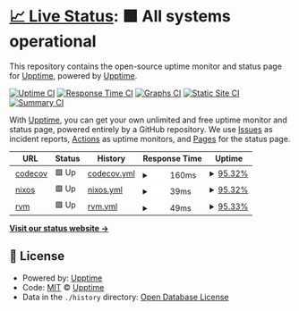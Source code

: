 # [📈 Live Status](https://icetrust_uptime.nightwatchcybersecurity.com): <!--live status--> **🟩 All systems operational**

This repository contains the open-source uptime monitor and status page for [Upptime](https://upptime.js.org), powered by [Upptime](https://github.com/upptime/upptime).

[![Uptime CI](https://github.com/nightwatchcybersecurity/icetrust_uptime_example/workflows/Uptime%20CI/badge.svg)](https://github.com/nightwatchcybersecurity/icetrust_uptime_example/actions?query=workflow%3A%22Uptime+CI%22)
[![Response Time CI](https://github.com/nightwatchcybersecurity/icetrust_uptime_example/workflows/Response%20Time%20CI/badge.svg)](https://github.com/nightwatchcybersecurity/icetrust_uptime_example/actions?query=workflow%3A%22Response+Time+CI%22)
[![Graphs CI](https://github.com/nightwatchcybersecurity/icetrust_uptime_example/workflows/Graphs%20CI/badge.svg)](https://github.com/nightwatchcybersecurity/icetrust_uptime_example/actions?query=workflow%3A%22Graphs+CI%22)
[![Static Site CI](https://github.com/nightwatchcybersecurity/icetrust_uptime_example/workflows/Static%20Site%20CI/badge.svg)](https://github.com/nightwatchcybersecurity/icetrust_uptime_example/actions?query=workflow%3A%22Static+Site+CI%22)
[![Summary CI](https://github.com/nightwatchcybersecurity/icetrust_uptime_example/workflows/Summary%20CI/badge.svg)](https://github.com/nightwatchcybersecurity/icetrust_uptime_example/actions?query=workflow%3A%22Summary+CI%22)

With [Upptime](https://upptime.js.org), you can get your own unlimited and free uptime monitor and status page, powered entirely by a GitHub repository. We use [Issues](https://github.com/upptime/upptime/issues) as incident reports, [Actions](https://github.com/nightwatchcybersecurity/icetrust_uptime_example/actions) as uptime monitors, and [Pages](https://icetrust_uptime.nightwatchcybersecurity.com) for the status page.

<!--start: status pages-->
<!-- This summary is generated by Upptime (https://github.com/upptime/upptime) -->
<!-- Do not edit this manually, your changes will be overwritten -->
<!-- prettier-ignore -->
| URL | Status | History | Response Time | Uptime |
| --- | ------ | ------- | ------------- | ------ |
| <img alt="" src="https://favicons.githubusercontent.com/icetrust_dashboard.nightwatchcybersecurity.com" height="13"> [codecov](https://icetrust_dashboard.nightwatchcybersecurity.com/data/output/codecov.json) | 🟩 Up | [codecov.yml](https://github.com/nightwatchcybersecurity/icetrust_uptime_example/commits/HEAD/history/codecov.yml) | <details><summary><img alt="Response time graph" src="./graphs/codecov/response-time-week.png" height="20"> 160ms</summary><br><a href="https://icetrust_uptime.nightwatchcybersecurity.com/history/codecov"><img alt="Response time 160" src="https://img.shields.io/endpoint?url=https%3A%2F%2Fraw.githubusercontent.com%2Fnightwatchcybersecurity%2Ficetrust_uptime_example%2FHEAD%2Fapi%2Fcodecov%2Fresponse-time.json"></a><br><a href="https://icetrust_uptime.nightwatchcybersecurity.com/history/codecov"><img alt="24-hour response time 160" src="https://img.shields.io/endpoint?url=https%3A%2F%2Fraw.githubusercontent.com%2Fnightwatchcybersecurity%2Ficetrust_uptime_example%2FHEAD%2Fapi%2Fcodecov%2Fresponse-time-day.json"></a><br><a href="https://icetrust_uptime.nightwatchcybersecurity.com/history/codecov"><img alt="7-day response time 160" src="https://img.shields.io/endpoint?url=https%3A%2F%2Fraw.githubusercontent.com%2Fnightwatchcybersecurity%2Ficetrust_uptime_example%2FHEAD%2Fapi%2Fcodecov%2Fresponse-time-week.json"></a><br><a href="https://icetrust_uptime.nightwatchcybersecurity.com/history/codecov"><img alt="30-day response time 160" src="https://img.shields.io/endpoint?url=https%3A%2F%2Fraw.githubusercontent.com%2Fnightwatchcybersecurity%2Ficetrust_uptime_example%2FHEAD%2Fapi%2Fcodecov%2Fresponse-time-month.json"></a><br><a href="https://icetrust_uptime.nightwatchcybersecurity.com/history/codecov"><img alt="1-year response time 160" src="https://img.shields.io/endpoint?url=https%3A%2F%2Fraw.githubusercontent.com%2Fnightwatchcybersecurity%2Ficetrust_uptime_example%2FHEAD%2Fapi%2Fcodecov%2Fresponse-time-year.json"></a></details> | <details><summary><a href="https://icetrust_uptime.nightwatchcybersecurity.com/history/codecov">95.32%</a></summary><a href="https://icetrust_uptime.nightwatchcybersecurity.com/history/codecov"><img alt="All-time uptime 95.32%" src="https://img.shields.io/endpoint?url=https%3A%2F%2Fraw.githubusercontent.com%2Fnightwatchcybersecurity%2Ficetrust_uptime_example%2FHEAD%2Fapi%2Fcodecov%2Fuptime.json"></a><br><a href="https://icetrust_uptime.nightwatchcybersecurity.com/history/codecov"><img alt="24-hour uptime 95.32%" src="https://img.shields.io/endpoint?url=https%3A%2F%2Fraw.githubusercontent.com%2Fnightwatchcybersecurity%2Ficetrust_uptime_example%2FHEAD%2Fapi%2Fcodecov%2Fuptime-day.json"></a><br><a href="https://icetrust_uptime.nightwatchcybersecurity.com/history/codecov"><img alt="7-day uptime 95.32%" src="https://img.shields.io/endpoint?url=https%3A%2F%2Fraw.githubusercontent.com%2Fnightwatchcybersecurity%2Ficetrust_uptime_example%2FHEAD%2Fapi%2Fcodecov%2Fuptime-week.json"></a><br><a href="https://icetrust_uptime.nightwatchcybersecurity.com/history/codecov"><img alt="30-day uptime 95.32%" src="https://img.shields.io/endpoint?url=https%3A%2F%2Fraw.githubusercontent.com%2Fnightwatchcybersecurity%2Ficetrust_uptime_example%2FHEAD%2Fapi%2Fcodecov%2Fuptime-month.json"></a><br><a href="https://icetrust_uptime.nightwatchcybersecurity.com/history/codecov"><img alt="1-year uptime 95.32%" src="https://img.shields.io/endpoint?url=https%3A%2F%2Fraw.githubusercontent.com%2Fnightwatchcybersecurity%2Ficetrust_uptime_example%2FHEAD%2Fapi%2Fcodecov%2Fuptime-year.json"></a></details>
| <img alt="" src="https://favicons.githubusercontent.com/icetrust_dashboard.nightwatchcybersecurity.com" height="13"> [nixos](https://icetrust_dashboard.nightwatchcybersecurity.com/data/output/nixos.json) | 🟩 Up | [nixos.yml](https://github.com/nightwatchcybersecurity/icetrust_uptime_example/commits/HEAD/history/nixos.yml) | <details><summary><img alt="Response time graph" src="./graphs/nixos/response-time-week.png" height="20"> 39ms</summary><br><a href="https://icetrust_uptime.nightwatchcybersecurity.com/history/nixos"><img alt="Response time 39" src="https://img.shields.io/endpoint?url=https%3A%2F%2Fraw.githubusercontent.com%2Fnightwatchcybersecurity%2Ficetrust_uptime_example%2FHEAD%2Fapi%2Fnixos%2Fresponse-time.json"></a><br><a href="https://icetrust_uptime.nightwatchcybersecurity.com/history/nixos"><img alt="24-hour response time 39" src="https://img.shields.io/endpoint?url=https%3A%2F%2Fraw.githubusercontent.com%2Fnightwatchcybersecurity%2Ficetrust_uptime_example%2FHEAD%2Fapi%2Fnixos%2Fresponse-time-day.json"></a><br><a href="https://icetrust_uptime.nightwatchcybersecurity.com/history/nixos"><img alt="7-day response time 39" src="https://img.shields.io/endpoint?url=https%3A%2F%2Fraw.githubusercontent.com%2Fnightwatchcybersecurity%2Ficetrust_uptime_example%2FHEAD%2Fapi%2Fnixos%2Fresponse-time-week.json"></a><br><a href="https://icetrust_uptime.nightwatchcybersecurity.com/history/nixos"><img alt="30-day response time 39" src="https://img.shields.io/endpoint?url=https%3A%2F%2Fraw.githubusercontent.com%2Fnightwatchcybersecurity%2Ficetrust_uptime_example%2FHEAD%2Fapi%2Fnixos%2Fresponse-time-month.json"></a><br><a href="https://icetrust_uptime.nightwatchcybersecurity.com/history/nixos"><img alt="1-year response time 39" src="https://img.shields.io/endpoint?url=https%3A%2F%2Fraw.githubusercontent.com%2Fnightwatchcybersecurity%2Ficetrust_uptime_example%2FHEAD%2Fapi%2Fnixos%2Fresponse-time-year.json"></a></details> | <details><summary><a href="https://icetrust_uptime.nightwatchcybersecurity.com/history/nixos">95.32%</a></summary><a href="https://icetrust_uptime.nightwatchcybersecurity.com/history/nixos"><img alt="All-time uptime 95.32%" src="https://img.shields.io/endpoint?url=https%3A%2F%2Fraw.githubusercontent.com%2Fnightwatchcybersecurity%2Ficetrust_uptime_example%2FHEAD%2Fapi%2Fnixos%2Fuptime.json"></a><br><a href="https://icetrust_uptime.nightwatchcybersecurity.com/history/nixos"><img alt="24-hour uptime 95.32%" src="https://img.shields.io/endpoint?url=https%3A%2F%2Fraw.githubusercontent.com%2Fnightwatchcybersecurity%2Ficetrust_uptime_example%2FHEAD%2Fapi%2Fnixos%2Fuptime-day.json"></a><br><a href="https://icetrust_uptime.nightwatchcybersecurity.com/history/nixos"><img alt="7-day uptime 95.32%" src="https://img.shields.io/endpoint?url=https%3A%2F%2Fraw.githubusercontent.com%2Fnightwatchcybersecurity%2Ficetrust_uptime_example%2FHEAD%2Fapi%2Fnixos%2Fuptime-week.json"></a><br><a href="https://icetrust_uptime.nightwatchcybersecurity.com/history/nixos"><img alt="30-day uptime 95.32%" src="https://img.shields.io/endpoint?url=https%3A%2F%2Fraw.githubusercontent.com%2Fnightwatchcybersecurity%2Ficetrust_uptime_example%2FHEAD%2Fapi%2Fnixos%2Fuptime-month.json"></a><br><a href="https://icetrust_uptime.nightwatchcybersecurity.com/history/nixos"><img alt="1-year uptime 95.32%" src="https://img.shields.io/endpoint?url=https%3A%2F%2Fraw.githubusercontent.com%2Fnightwatchcybersecurity%2Ficetrust_uptime_example%2FHEAD%2Fapi%2Fnixos%2Fuptime-year.json"></a></details>
| <img alt="" src="https://favicons.githubusercontent.com/icetrust_dashboard.nightwatchcybersecurity.com" height="13"> [rvm](https://icetrust_dashboard.nightwatchcybersecurity.com/data/output/rvm.json) | 🟩 Up | [rvm.yml](https://github.com/nightwatchcybersecurity/icetrust_uptime_example/commits/HEAD/history/rvm.yml) | <details><summary><img alt="Response time graph" src="./graphs/rvm/response-time-week.png" height="20"> 49ms</summary><br><a href="https://icetrust_uptime.nightwatchcybersecurity.com/history/rvm"><img alt="Response time 49" src="https://img.shields.io/endpoint?url=https%3A%2F%2Fraw.githubusercontent.com%2Fnightwatchcybersecurity%2Ficetrust_uptime_example%2FHEAD%2Fapi%2Frvm%2Fresponse-time.json"></a><br><a href="https://icetrust_uptime.nightwatchcybersecurity.com/history/rvm"><img alt="24-hour response time 49" src="https://img.shields.io/endpoint?url=https%3A%2F%2Fraw.githubusercontent.com%2Fnightwatchcybersecurity%2Ficetrust_uptime_example%2FHEAD%2Fapi%2Frvm%2Fresponse-time-day.json"></a><br><a href="https://icetrust_uptime.nightwatchcybersecurity.com/history/rvm"><img alt="7-day response time 49" src="https://img.shields.io/endpoint?url=https%3A%2F%2Fraw.githubusercontent.com%2Fnightwatchcybersecurity%2Ficetrust_uptime_example%2FHEAD%2Fapi%2Frvm%2Fresponse-time-week.json"></a><br><a href="https://icetrust_uptime.nightwatchcybersecurity.com/history/rvm"><img alt="30-day response time 49" src="https://img.shields.io/endpoint?url=https%3A%2F%2Fraw.githubusercontent.com%2Fnightwatchcybersecurity%2Ficetrust_uptime_example%2FHEAD%2Fapi%2Frvm%2Fresponse-time-month.json"></a><br><a href="https://icetrust_uptime.nightwatchcybersecurity.com/history/rvm"><img alt="1-year response time 49" src="https://img.shields.io/endpoint?url=https%3A%2F%2Fraw.githubusercontent.com%2Fnightwatchcybersecurity%2Ficetrust_uptime_example%2FHEAD%2Fapi%2Frvm%2Fresponse-time-year.json"></a></details> | <details><summary><a href="https://icetrust_uptime.nightwatchcybersecurity.com/history/rvm">95.33%</a></summary><a href="https://icetrust_uptime.nightwatchcybersecurity.com/history/rvm"><img alt="All-time uptime 95.33%" src="https://img.shields.io/endpoint?url=https%3A%2F%2Fraw.githubusercontent.com%2Fnightwatchcybersecurity%2Ficetrust_uptime_example%2FHEAD%2Fapi%2Frvm%2Fuptime.json"></a><br><a href="https://icetrust_uptime.nightwatchcybersecurity.com/history/rvm"><img alt="24-hour uptime 95.33%" src="https://img.shields.io/endpoint?url=https%3A%2F%2Fraw.githubusercontent.com%2Fnightwatchcybersecurity%2Ficetrust_uptime_example%2FHEAD%2Fapi%2Frvm%2Fuptime-day.json"></a><br><a href="https://icetrust_uptime.nightwatchcybersecurity.com/history/rvm"><img alt="7-day uptime 95.33%" src="https://img.shields.io/endpoint?url=https%3A%2F%2Fraw.githubusercontent.com%2Fnightwatchcybersecurity%2Ficetrust_uptime_example%2FHEAD%2Fapi%2Frvm%2Fuptime-week.json"></a><br><a href="https://icetrust_uptime.nightwatchcybersecurity.com/history/rvm"><img alt="30-day uptime 95.33%" src="https://img.shields.io/endpoint?url=https%3A%2F%2Fraw.githubusercontent.com%2Fnightwatchcybersecurity%2Ficetrust_uptime_example%2FHEAD%2Fapi%2Frvm%2Fuptime-month.json"></a><br><a href="https://icetrust_uptime.nightwatchcybersecurity.com/history/rvm"><img alt="1-year uptime 95.33%" src="https://img.shields.io/endpoint?url=https%3A%2F%2Fraw.githubusercontent.com%2Fnightwatchcybersecurity%2Ficetrust_uptime_example%2FHEAD%2Fapi%2Frvm%2Fuptime-year.json"></a></details>

<!--end: status pages-->

[**Visit our status website →**](https://icetrust_uptime.nightwatchcybersecurity.com)

## 📄 License

- Powered by: [Upptime](https://github.com/upptime/upptime)
- Code: [MIT](./LICENSE) © [Upptime](https://upptime.js.org)
- Data in the `./history` directory: [Open Database License](https://opendatacommons.org/licenses/odbl/1-0/)
